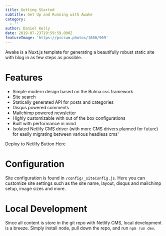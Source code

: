 ```yaml
---
title: Getting Started
subtitle: Get Up and Running with Awake
category:
  - ''
author: Daniel Kelly
date: 2019-07-23T19:59:59.000Z
featureImage: 'https://picsum.photos/1800/909'
---
```

Awake is a Nuxt.js template for generating a beautifully robust static site with blog in as few steps as possible. 

# Features

* Simple modern design based on the Bulma css framework
* Site search
* Statically generated API for posts and categories
* Disqus powered comments
* Mailchimp powered newsletter
* Highly customizable with out of the box configurations
* Built with performance in mind
* Isolated Netlify CMS driver (with more CMS drivers planned for future) for easily migrating between various headless cms'

Deploy to Netlify Button Here

# Configuration

Site configuration is found in `/config/_siteConfig.js`. Here you can customize site settings such as the site name, layout, disqus and mailchimp setup, image sizes and more. 

# Local Development

Since all content is store in the git repo with Netlify CMS, local development is a breeze. Simply install node, pull down the repo, and run `npm run dev`.
